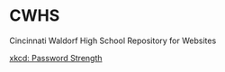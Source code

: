 # CWHS
Cincinnati Waldorf High School Repository for Websites


[xkcd: Password Strength ](http://xkcd.com/936)
